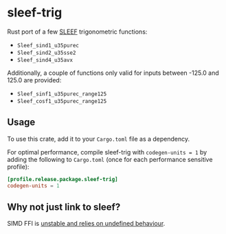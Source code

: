 # sleef-trig

Rust port of a few [SLEEF](https://sleef.org) trigonometric functions:

* `Sleef_sind1_u35purec`
* `Sleef_sind2_u35sse2`
* `Sleef_sind4_u35avx`

Additionally, a couple of functions only valid for inputs between -125.0 and
125.0 are provided:

* `Sleef_sinf1_u35purec_range125`
* `Sleef_cosf1_u35purec_range125`

## Usage

To use this crate, add it to your `Cargo.toml` file as a dependency.

For optimal performance, compile sleef-trig with `codegen-units = 1` by adding
the following to `Cargo.toml` (once for each performance sensitive profile):

```toml
[profile.release.package.sleef-trig]
codegen-units = 1
```

## Why not just link to sleef?

SIMD FFI is [unstable and relies on undefined behaviour](https://github.com/rust-lang/rust/issues/63068).
